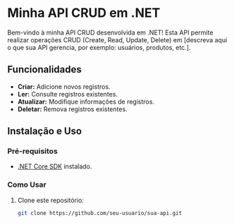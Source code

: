 # Minha API CRUD em .NET

Bem-vindo à minha API CRUD desenvolvida em .NET! Esta API permite realizar operações CRUD (Create, Read, Update, Delete) em [descreva aqui o que sua API gerencia, por exemplo: usuários, produtos, etc.].

## Funcionalidades

- **Criar:** Adicione novos registros.
- **Ler:** Consulte registros existentes.
- **Atualizar:** Modifique informações de registros.
- **Deletar:** Remova registros existentes.

## Instalação e Uso

### Pré-requisitos

- [.NET Core SDK](https://dotnet.microsoft.com/download) instalado.

### Como Usar

1. Clone este repositório:
   ```bash
   git clone https://github.com/seu-usuario/sua-api.git
